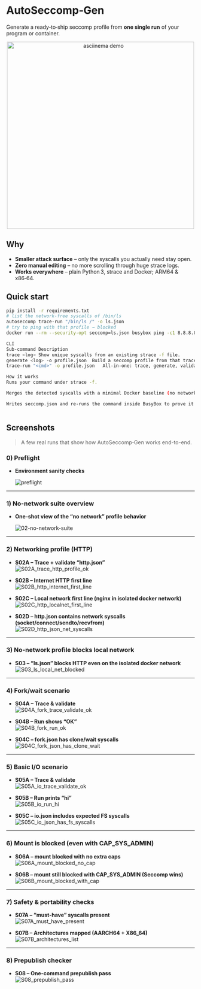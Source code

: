 # AutoSeccomp‑Gen

Generate a ready‑to‑ship seccomp profile from **one single run** of your program or container.

<p align="center">
  <img width="500" src="docs/demo.gif" alt="asciinema demo">
</p>

## Why

- **Smaller attack surface** – only the syscalls you actually need stay open.
- **Zero manual editing** – no more scrolling through huge strace logs.
- **Works everywhere** – plain Python 3, strace and Docker; ARM64 & x86‑64.

## Quick start

```bash
pip install -r requirements.txt
# list the network‑free syscalls of /bin/ls
autoseccomp trace-run "/bin/ls /" -o ls.json
# try to ping with that profile → blocked
docker run --rm --security-opt seccomp=ls.json busybox ping -c1 8.8.8.8

CLI
Sub‑command	Description
trace <log>	Show unique syscalls from an existing strace -f file.
generate <log> -o profile.json	Build a seccomp profile from that trace.
trace-run "<cmd>" -o profile.json	All‑in‑one: trace, generate, validate.

How it works
Runs your command under strace -f.

Merges the detected syscalls with a minimal Docker baseline (no networking).

Writes seccomp.json and re‑runs the command inside BusyBox to prove it works.



```
## Screenshots

> A few real runs that show how AutoSeccomp‑Gen works end-to-end.

### 0) Preflight
- **Environment sanity checks**
  
  ![preflight](docs/screenshots/preflight.png)

---

### 1) No-network suite overview
- **One-shot view of the “no network” profile behavior**
  
  ![02-no-network-suite](docs/screenshots/02-no-network-suite.png)

---

### 2) Networking profile (HTTP)
- **S02A – Trace + validate “http.json”**  
  ![S02A_trace_http_profile_ok](docs/screenshots/S02A_trace_http_profile_ok.png)

- **S02B – Internet HTTP first line**  
  ![S02B_http_internet_first_line](docs/screenshots/S02B_http_internet_first_line.png)

- **S02C – Local network first line (nginx in isolated docker network)**  
  ![S02C_http_localnet_first_line](docs/screenshots/S02C_http_localnet_first_line.png)

- **S02D – http.json contains network syscalls (socket/connect/sendto/recvfrom)**  
  ![S02D_http_json_net_syscalls](docs/screenshots/S02D_http_json_net_syscalls.png)

---

### 3) No-network profile blocks local network
- **S03 – “ls.json” blocks HTTP even on the isolated docker network**  
  ![S03_ls_local_net_blocked](docs/screenshots/S03_ls_local_net_blocked.png)

---

### 4) Fork/wait scenario
- **S04A – Trace & validate**  
  ![S04A_fork_trace_validate_ok](docs/screenshots/S04A_fork_trace_validate_ok.png)

- **S04B – Run shows “OK”**  
  ![S04B_fork_run_ok](docs/screenshots/S04B_fork_run_ok.png)

- **S04C – fork.json has clone/wait syscalls**  
  ![S04C_fork_json_has_clone_wait](docs/screenshots/S04C_fork_json_has_clone_wait.png)

---

### 5) Basic I/O scenario
- **S05A – Trace & validate**  
  ![S05A_io_trace_validate_ok](docs/screenshots/S05A_io_trace_validate_ok.png)

- **S05B – Run prints “hi”**  
  ![S05B_io_run_hi](docs/screenshots/S05B_io_run_hi.png)

- **S05C – io.json includes expected FS syscalls**  
  ![S05C_io_json_has_fs_syscalls](docs/screenshots/S05C_io_json_has_fs_syscalls.png)

---

### 6) Mount is blocked (even with CAP_SYS_ADMIN)
- **S06A – mount blocked with no extra caps**  
  ![S06A_mount_blocked_no_cap](docs/screenshots/S06A_mount_blocked_no_cap.png)

- **S06B – mount still blocked with CAP_SYS_ADMIN (Seccomp wins)**  
  ![S06B_mount_blocked_with_cap](docs/screenshots/S06B_mount_blocked_with_cap.png)

---

### 7) Safety & portability checks
- **S07A – “must-have” syscalls present**  
  ![S07A_must_have_present](docs/screenshots/S07A_must_have_present.png)

- **S07B – Architectures mapped (AARCH64 + X86_64)**  
  ![S07B_architectures_list](docs/screenshots/S07B_architectures_list.png)

---

### 8) Prepublish checker
- **S08 – One-command prepublish pass**  
  ![S08_prepublish_pass](docs/screenshots/S08_prepublish_pass.png)

